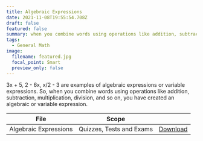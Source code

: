 ```yaml
---
title: Algebraic Expressions
date: 2021-11-08T19:55:54.708Z
draft: false
featured: false
summary: when you combine words using operations like addition, subtraction, multiplication, division, and so on, you have created an algebraic or variable expression
tags:
  - General Math
image:
  filename: featured.jpg
  focal_point: Smart
  preview_only: false
---
```


3x + 5, 2 - 6x, x/2 - 3 are examples of algebraic expressions or variable expressions. So, when you combine words using operations like addition, subtraction, multiplication, division, and so on, you have created an algebraic or variable expression. 



| File                       |  Scope                       |             |
| -------------------------- |------------------------------| ----------- |
| Algebraic Expressions      |  Quizzes, Tests and Exams    | [Download](https://drive.google.com/uc?export=download&id=1K3ESwtUUG3Z5SpKTBVIMAzvb9R2LzVc6)       |


